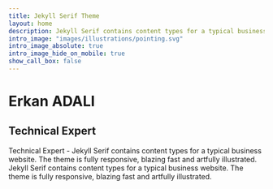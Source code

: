 ```yaml
---
title: Jekyll Serif Theme
layout: home
description: Jekyll Serif contains content types for a typical business website. The theme is fully responsive, blazing fast and artfully illustrated.
intro_image: "images/illustrations/pointing.svg"
intro_image_absolute: true
intro_image_hide_on_mobile: true
show_call_box: false
---
```


# Erkan ADALI
## Technical Expert

Technical Expert - Jekyll Serif contains content types for a typical business website. The theme is fully responsive, blazing fast and artfully illustrated. Jekyll Serif contains content types for a typical business website. The theme is fully responsive, blazing fast and artfully illustrated.
